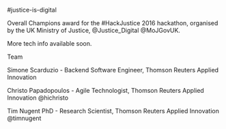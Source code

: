 #justice-is-digital

Overall Champions award for the #HackJustice 2016 hackathon, organised by the UK Ministry of Justice, @Justice_Digital @MoJGovUK.

More tech info available soon.

Team

Simone Scarduzio - Backend Software Engineer, Thomson Reuters Applied Innovation

Christo Papadopoulos - Agile Technologist, Thomson Reuters Applied Innovation @hichristo

Tim Nugent PhD - Research Scientist, Thomson Reuters Applied Innovation @timnugent



